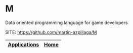 # M
 
 Data oriented programming language for game developers
 
 SITE: https://github.com/martin-azpillaga/M

 | [Applications](https://portable-linux-apps.github.io/apps.html) | [Home](https://portable-linux-apps.github.io)
 | --- | --- |
